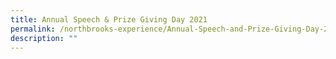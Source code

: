 ```yaml
---
title: Annual Speech & Prize Giving Day 2021
permalink: /northbrooks-experience/Annual-Speech-and-Prize-Giving-Day-2021/permalink/
description: ""
---
```

